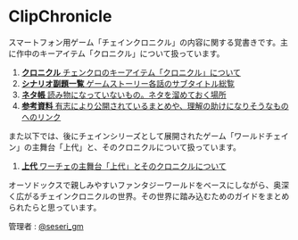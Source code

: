 ClipChronicle
====================================================

スマートフォン用ゲーム「チェインクロニクル」の内容に関する覚書きです。主に作中のキーアイテム「クロニクル」について扱っています。

1. [**クロニクル**
    チェンクロのキーアイテム「クロニクル」について
   ](./md/chronicle.md)
2. [**シナリオ副題一覧**
    ゲームストーリー各話のサブタイトル総覧
   ](./md/subtitles.md)
3. [**ネタ帳**
    読み物になっていないもの。ネタを溜めておく場所
   ](./md/note.md)
4. [**参考資料**
    有志により公開されているまとめや、理解の助けになりそうなものへのリンク
   ](./md/links.md)

また以下では、後にチェインシリーズとして展開されたゲーム「ワールドチェイン」の主舞台「上代」と、そのクロニクルについて扱っています。

1. [**上代**
    ワーチェの主舞台「上代」とそのクロニクルについて
   ](./kamisiro.md)

オーソドックスで親しみやすいファンタジーワールドをベースにしながら、奥深く広がるチェインクロニクルの世界。その世界に踏み込むためのガイドをまとめられたらと思っています。

管理者 : [@seseri_gm](https://twitter.com/seseri_gm)
